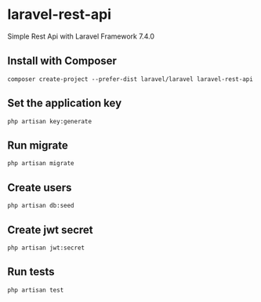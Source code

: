 laravel-rest-api
============================

Simple Rest Api with Laravel Framework 7.4.0

Install with Composer
-------------------
    composer create-project --prefer-dist laravel/laravel laravel-rest-api

Set the application key
-------------------
    php artisan key:generate

Run migrate
-------------------
    php artisan migrate

Create users
-------------------
    php artisan db:seed

Create jwt secret
-------------------
    php artisan jwt:secret

Run tests
-------------------
    php artisan test
